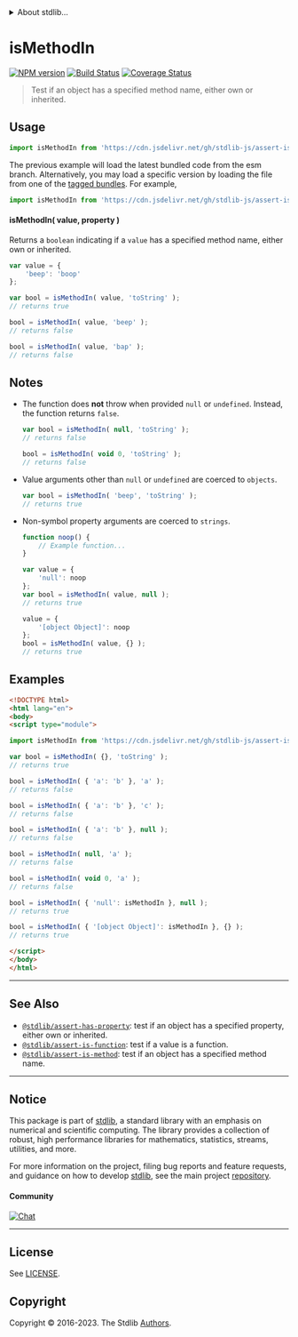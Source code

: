 <!--

@license Apache-2.0

Copyright (c) 2018 The Stdlib Authors.

Licensed under the Apache License, Version 2.0 (the "License");
you may not use this file except in compliance with the License.
You may obtain a copy of the License at

   http://www.apache.org/licenses/LICENSE-2.0

Unless required by applicable law or agreed to in writing, software
distributed under the License is distributed on an "AS IS" BASIS,
WITHOUT WARRANTIES OR CONDITIONS OF ANY KIND, either express or implied.
See the License for the specific language governing permissions and
limitations under the License.

-->


<details>
  <summary>
    About stdlib...
  </summary>
  <p>We believe in a future in which the web is a preferred environment for numerical computation. To help realize this future, we've built stdlib. stdlib is a standard library, with an emphasis on numerical and scientific computation, written in JavaScript (and C) for execution in browsers and in Node.js.</p>
  <p>The library is fully decomposable, being architected in such a way that you can swap out and mix and match APIs and functionality to cater to your exact preferences and use cases.</p>
  <p>When you use stdlib, you can be absolutely certain that you are using the most thorough, rigorous, well-written, studied, documented, tested, measured, and high-quality code out there.</p>
  <p>To join us in bringing numerical computing to the web, get started by checking us out on <a href="https://github.com/stdlib-js/stdlib">GitHub</a>, and please consider <a href="https://opencollective.com/stdlib">financially supporting stdlib</a>. We greatly appreciate your continued support!</p>
</details>

# isMethodIn

[![NPM version][npm-image]][npm-url] [![Build Status][test-image]][test-url] [![Coverage Status][coverage-image]][coverage-url] <!-- [![dependencies][dependencies-image]][dependencies-url] -->

> Test if an object has a specified method name, either own or inherited.



<section class="usage">

## Usage

```javascript
import isMethodIn from 'https://cdn.jsdelivr.net/gh/stdlib-js/assert-is-method-in@esm/index.mjs';
```
The previous example will load the latest bundled code from the esm branch. Alternatively, you may load a specific version by loading the file from one of the [tagged bundles](https://github.com/stdlib-js/assert-is-method-in/tags). For example,

```javascript
import isMethodIn from 'https://cdn.jsdelivr.net/gh/stdlib-js/assert-is-method-in@v0.1.1-esm/index.mjs';
```

#### isMethodIn( value, property )

Returns a `boolean` indicating if a `value` has a specified method name, either own or inherited.

```javascript
var value = {
    'beep': 'boop'
};

var bool = isMethodIn( value, 'toString' );
// returns true

bool = isMethodIn( value, 'beep' );
// returns false

bool = isMethodIn( value, 'bap' );
// returns false
```

</section>

<!-- /.usage -->

<section class="notes">

## Notes

-   The function does **not** throw when provided `null` or `undefined`. Instead, the function returns `false`.

    ```javascript
    var bool = isMethodIn( null, 'toString' );
    // returns false

    bool = isMethodIn( void 0, 'toString' );
    // returns false
    ```

-   Value arguments other than `null` or `undefined` are coerced to `objects`.

    ```javascript
    var bool = isMethodIn( 'beep', 'toString' );
    // returns true
    ```

-   Non-symbol property arguments are coerced to `strings`.

    ```javascript
    function noop() {
        // Example function...
    }

    var value = {
        'null': noop
    };
    var bool = isMethodIn( value, null );
    // returns true

    value = {
        '[object Object]': noop
    };
    bool = isMethodIn( value, {} );
    // returns true
    ```

</section>

<!-- /.notes -->

<section class="examples">

## Examples

<!-- eslint-disable object-curly-newline, object-curly-spacing -->

<!-- eslint no-undef: "error" -->

```html
<!DOCTYPE html>
<html lang="en">
<body>
<script type="module">

import isMethodIn from 'https://cdn.jsdelivr.net/gh/stdlib-js/assert-is-method-in@esm/index.mjs';

var bool = isMethodIn( {}, 'toString' );
// returns true

bool = isMethodIn( { 'a': 'b' }, 'a' );
// returns false

bool = isMethodIn( { 'a': 'b' }, 'c' );
// returns false

bool = isMethodIn( { 'a': 'b' }, null );
// returns false

bool = isMethodIn( null, 'a' );
// returns false

bool = isMethodIn( void 0, 'a' );
// returns false

bool = isMethodIn( { 'null': isMethodIn }, null );
// returns true

bool = isMethodIn( { '[object Object]': isMethodIn }, {} );
// returns true

</script>
</body>
</html>
```

</section>

<!-- /.examples -->

<!-- Section for related `stdlib` packages. Do not manually edit this section, as it is automatically populated. -->

<section class="related">

* * *

## See Also

-   <span class="package-name">[`@stdlib/assert-has-property`][@stdlib/assert/has-property]</span><span class="delimiter">: </span><span class="description">test if an object has a specified property, either own or inherited.</span>
-   <span class="package-name">[`@stdlib/assert-is-function`][@stdlib/assert/is-function]</span><span class="delimiter">: </span><span class="description">test if a value is a function.</span>
-   <span class="package-name">[`@stdlib/assert-is-method`][@stdlib/assert/is-method]</span><span class="delimiter">: </span><span class="description">test if an object has a specified method name.</span>

</section>

<!-- /.related -->

<!-- Section for all links. Make sure to keep an empty line after the `section` element and another before the `/section` close. -->


<section class="main-repo" >

* * *

## Notice

This package is part of [stdlib][stdlib], a standard library with an emphasis on numerical and scientific computing. The library provides a collection of robust, high performance libraries for mathematics, statistics, streams, utilities, and more.

For more information on the project, filing bug reports and feature requests, and guidance on how to develop [stdlib][stdlib], see the main project [repository][stdlib].

#### Community

[![Chat][chat-image]][chat-url]

---

## License

See [LICENSE][stdlib-license].


## Copyright

Copyright &copy; 2016-2023. The Stdlib [Authors][stdlib-authors].

</section>

<!-- /.stdlib -->

<!-- Section for all links. Make sure to keep an empty line after the `section` element and another before the `/section` close. -->

<section class="links">

[npm-image]: http://img.shields.io/npm/v/@stdlib/assert-is-method-in.svg
[npm-url]: https://npmjs.org/package/@stdlib/assert-is-method-in

[test-image]: https://github.com/stdlib-js/assert-is-method-in/actions/workflows/test.yml/badge.svg?branch=v0.1.1
[test-url]: https://github.com/stdlib-js/assert-is-method-in/actions/workflows/test.yml?query=branch:v0.1.1

[coverage-image]: https://img.shields.io/codecov/c/github/stdlib-js/assert-is-method-in/main.svg
[coverage-url]: https://codecov.io/github/stdlib-js/assert-is-method-in?branch=main

<!--

[dependencies-image]: https://img.shields.io/david/stdlib-js/assert-is-method-in.svg
[dependencies-url]: https://david-dm.org/stdlib-js/assert-is-method-in/main

-->

[chat-image]: https://img.shields.io/gitter/room/stdlib-js/stdlib.svg
[chat-url]: https://app.gitter.im/#/room/#stdlib-js_stdlib:gitter.im

[stdlib]: https://github.com/stdlib-js/stdlib

[stdlib-authors]: https://github.com/stdlib-js/stdlib/graphs/contributors

[umd]: https://github.com/umdjs/umd
[es-module]: https://developer.mozilla.org/en-US/docs/Web/JavaScript/Guide/Modules

[deno-url]: https://github.com/stdlib-js/assert-is-method-in/tree/deno
[umd-url]: https://github.com/stdlib-js/assert-is-method-in/tree/umd
[esm-url]: https://github.com/stdlib-js/assert-is-method-in/tree/esm
[branches-url]: https://github.com/stdlib-js/assert-is-method-in/blob/main/branches.md

[stdlib-license]: https://raw.githubusercontent.com/stdlib-js/assert-is-method-in/main/LICENSE

<!-- <related-links> -->

[@stdlib/assert/has-property]: https://github.com/stdlib-js/assert-has-property/tree/esm

[@stdlib/assert/is-function]: https://github.com/stdlib-js/assert-is-function/tree/esm

[@stdlib/assert/is-method]: https://github.com/stdlib-js/assert-is-method/tree/esm

<!-- </related-links> -->

</section>

<!-- /.links -->
